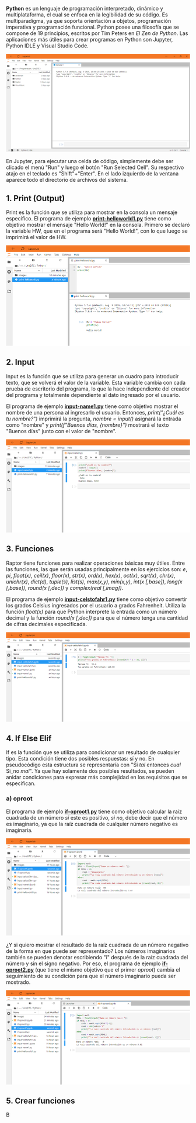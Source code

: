 **Python** es un lenguaje de programación interpretado, dinámico y multiplataforma, el cual se enfoca en la legibilidad de su código. Es multiparadigma, ya que soporta orientación a objetos, programación imperativa y programación funcional. Python posee una filosofía que se compone de 19 principios, escritos por Tim Peters en _El Zen de Python_. Las aplicaciones más útiles para crear programas en Python son Jupyter, Python IDLE y Visual Studio Code.

![Figura 0-1](images/0-1.png?raw=true)

En Jupyter, para ejecutar una celda de código, simplemente debe ser clicado el menú "Run" y luego el botón "Run Selected Cell". Su respectivo atajo en el teclado es "Shift"+"Enter". En el lado izquierdo de la ventana aparece todo el directorio de archivos del sistema.

## 1. Print (Output)
Print es la función que se utiliza para mostrar en la consola un mensaje específico. El programa de ejemplo **[print-helloworld1.py](print-helloworld1.py)** tiene como objetivo mostrar el mensaje "Hello World!" en la consola. Primero se declaró la variable HW, que en el programa será "Hello World!", con lo que luego se imprimirá el valor de HW.

![Figura 1-1](images/1-2.png?raw=true)

## 2. Input
Input es la función que se utiliza para generar un cuadro para introducir texto, que se volverá el valor de la variable. Esta variable cambia con cada prueba de escritorio del programa, lo que la hace independiente del creador del programa y totalmente dependiente al dato ingresado por el usuario.

El programa de ejemplo **[input-name1.py](input-name1.py)** tiene como objetivo mostrar el nombre de una persona al ingresarlo el usuario. Entonces, _print("¿Cuál es tu nombre?")_ imprimirá la pregunta, _nombre = input()_ asignará la entrada como "nombre" y _print(f"Buenos días, {nombre}")_ mostrará el texto "Buenos días" junto con el valor de "nombre".

![Figura 2-1](images/2-2.png?raw=true)

## 3. Funciones
Raptor tiene funciones para realizar operaciones básicas muy útiles. Entre las funciones, las que serán usadas principalmente en los ejercicios son: _e_, _pi_, _float(x)_, _ceil(x)_, _floor(x)_, _str(x)_, _ord(x)_, _hex(x)_, _oct(x)_, _sqrt(x)_, _chr(x)_, _unichr(x)_, _dict(d)_, _tuple(s)_, _list(s)_, _max(x,y)_, _min(x,y)_, _int(x [,base])_, _long(x [,base])_, _round(x [,dec])_ y _complex(real [,imag])_.

El programa de ejemplo **[input-celstofahr1.py](input-celstofahr1.py)** tiene como objetivo convertir los grados Celsius ingresados por el usuario a grados Fahrenheit. Utiliza la función _float(x)_ para que Python interprete la entrada como un número decimal y la función _round(x [,dec])_ para que el número tenga una cantidad de cifras decimales especificada.

![Figura 3-1](images/3-2.png?raw=true)

## 4. If Else Elif
If es la función que se utiliza para condicionar un resultado de cualquier tipo. Esta condición tiene dos posibles respuestas: sí y no. En pseudocódigo esta estructura se representaría con "Si _tal_ entonces _cual_ Si_no _mal_". Ya que hay solamente dos posibles resultados, se pueden anidar condiciones para expresar más complejidad en los requisitos que se especifican.

### a) oproot

El programa de ejemplo **[if-oproot1.py](if-oproot1.py)** tiene como objetivo calcular la raíz cuadrada de un número _si_ este es positivo, _si no_, debe decir que el número es imaginario, ya que la raíz cuadrada de cualquier número negativo es imaginaria.

![Figura 4-1](images/4-1.png?raw=true)

¿Y si quiero mostrar el resultado de la raíz cuadrada de un número negativo de la forma en que puede ser representado? Los números imaginarios también se pueden denotar escribiendo "i" después de la raíz cuadrada del número y sin el signo negativo. Por eso, el programa de ejemplo **[if-oproot2.py](if-oproot2.py)** (que tiene el mismo objetivo que el primer _oproot_) cambia el seguimiento de su condición para que el número imaginario pueda ser mostrado.

![Figura 4-2](images/4-2.png?raw=true)

## 5. Crear funciones
B
